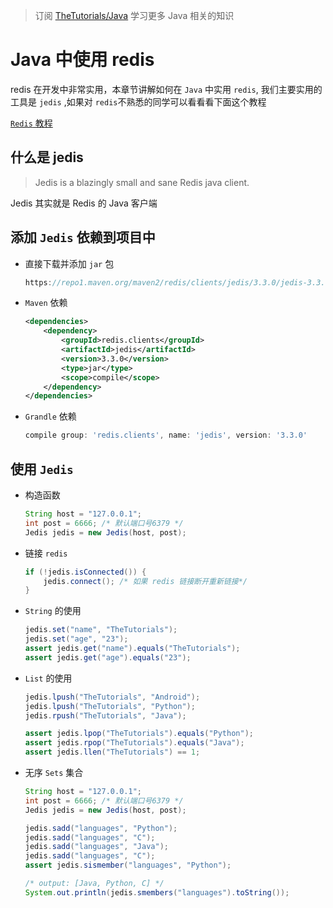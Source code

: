 > 订阅 [TheTutorials/Java](https://github.com/TheTutorials/Java) 学习更多 Java 相关的知识
# Java 中使用 redis
redis 在开发中非常实用，本章节讲解如何在 `Java` 中实用 `redis`, 我们主要实用的工具是 `jedis` ,如果对 `redis`不熟悉的同学可以看看看下面这个教程

[`Redis` 教程](https://github.com/TheTutorials/Redis)

## 什么是 jedis
> Jedis is a blazingly small and sane Redis java client.<br/>

Jedis 其实就是 Redis 的 Java 客户端

## 添加 `Jedis` 依赖到项目中
* 直接下载并添加 `jar` 包
    ``` java
    https://repo1.maven.org/maven2/redis/clients/jedis/3.3.0/jedis-3.3.0.jar
    ```
* `Maven` 依赖
    ``` xml
    <dependencies>
        <dependency>
            <groupId>redis.clients</groupId>
            <artifactId>jedis</artifactId>
            <version>3.3.0</version>
            <type>jar</type>
            <scope>compile</scope>
        </dependency>
    </dependencies>
    ```
* `Grandle` 依赖
    ``` gradle
    compile group: 'redis.clients', name: 'jedis', version: '3.3.0'
    ```

## 使用 `Jedis`
* 构造函数
    ``` java
    String host = "127.0.0.1";
    int post = 6666; /* 默认端口号6379 */
    Jedis jedis = new Jedis(host, post);
    ```
* 链接 `redis`
    ``` java
    if (!jedis.isConnected()) {
        jedis.connect(); /* 如果 redis 链接断开重新链接*/
    }
    ```
* `String` 的使用
    ``` java
    jedis.set("name", "TheTutorials");
    jedis.set("age", "23");
    assert jedis.get("name").equals("TheTutorials");
    assert jedis.get("age").equals("23");
    ```
* `List` 的使用
    ``` java
    jedis.lpush("TheTutorials", "Android");
    jedis.lpush("TheTutorials", "Python");
    jedis.rpush("TheTutorials", "Java");

    assert jedis.lpop("TheTutorials").equals("Python");
    assert jedis.rpop("TheTutorials").equals("Java");
    assert jedis.llen("TheTutorials") == 1;
    ```
* 无序 `Sets` 集合
    ``` java
    String host = "127.0.0.1";
    int post = 6666; /* 默认端口号6379 */
    Jedis jedis = new Jedis(host, post);

    jedis.sadd("languages", "Python");
    jedis.sadd("languages", "C");
    jedis.sadd("languages", "Java");
    jedis.sadd("languages", "C");
    assert jedis.sismember("languages", "Python");

    /* output: [Java, Python, C] */
    System.out.println(jedis.smembers("languages").toString());
    ```